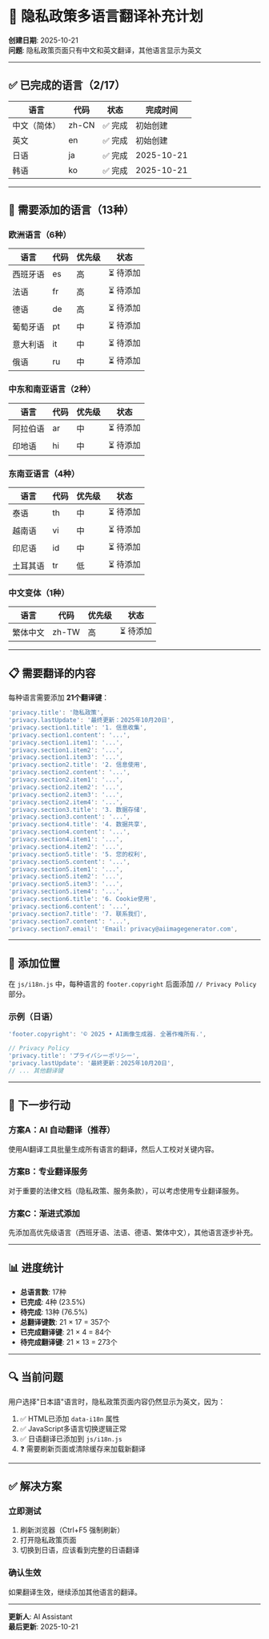 # 📝 隐私政策多语言翻译补充计划

**创建日期**: 2025-10-21  
**问题**: 隐私政策页面只有中文和英文翻译，其他语言显示为英文

---

## ✅ 已完成的语言（2/17）

| 语言 | 代码 | 状态 | 完成时间 |
|------|------|------|----------|
| 中文（简体） | zh-CN | ✅ 完成 | 初始创建 |
| 英文 | en | ✅ 完成 | 初始创建 |
| 日语 | ja | ✅ 完成 | 2025-10-21 |
| 韩语 | ko | ✅ 完成 | 2025-10-21 |

---

## 🔄 需要添加的语言（13种）

### 欧洲语言（6种）
| 语言 | 代码 | 优先级 | 状态 |
|------|------|--------|------|
| 西班牙语 | es | 高 | ⏳ 待添加 |
| 法语 | fr | 高 | ⏳ 待添加 |
| 德语 | de | 高 | ⏳ 待添加 |
| 葡萄牙语 | pt | 中 | ⏳ 待添加 |
| 意大利语 | it | 中 | ⏳ 待添加 |
| 俄语 | ru | 中 | ⏳ 待添加 |

### 中东和南亚语言（2种）
| 语言 | 代码 | 优先级 | 状态 |
|------|------|--------|------|
| 阿拉伯语 | ar | 中 | ⏳ 待添加 |
| 印地语 | hi | 中 | ⏳ 待添加 |

### 东南亚语言（4种）
| 语言 | 代码 | 优先级 | 状态 |
|------|------|--------|------|
| 泰语 | th | 中 | ⏳ 待添加 |
| 越南语 | vi | 中 | ⏳ 待添加 |
| 印尼语 | id | 中 | ⏳ 待添加 |
| 土耳其语 | tr | 低 | ⏳ 待添加 |

### 中文变体（1种）
| 语言 | 代码 | 优先级 | 状态 |
|------|------|--------|------|
| 繁体中文 | zh-TW | 高 | ⏳ 待添加 |

---

## 📋 需要翻译的内容

每种语言需要添加 **21个翻译键**：

```javascript
'privacy.title': '隐私政策',
'privacy.lastUpdate': '最终更新：2025年10月20日',
'privacy.section1.title': '1. 信息收集',
'privacy.section1.content': '...',
'privacy.section1.item1': '...',
'privacy.section1.item2': '...',
'privacy.section1.item3': '...',
'privacy.section2.title': '2. 信息使用',
'privacy.section2.content': '...',
'privacy.section2.item1': '...',
'privacy.section2.item2': '...',
'privacy.section2.item3': '...',
'privacy.section2.item4': '...',
'privacy.section3.title': '3. 数据存储',
'privacy.section3.content': '...',
'privacy.section4.title': '4. 数据共享',
'privacy.section4.content': '...',
'privacy.section4.item1': '...',
'privacy.section4.item2': '...',
'privacy.section5.title': '5. 您的权利',
'privacy.section5.content': '...',
'privacy.section5.item1': '...',
'privacy.section5.item2': '...',
'privacy.section5.item3': '...',
'privacy.section5.item4': '...',
'privacy.section6.title': '6. Cookie使用',
'privacy.section6.content': '...',
'privacy.section7.title': '7. 联系我们',
'privacy.section7.content': '...',
'privacy.section7.email': 'Email: privacy@aiimagegenerator.com',
```

---

## 🎯 添加位置

在 `js/i18n.js` 中，每种语言的 `footer.copyright` 后面添加 `// Privacy Policy` 部分。

### 示例（日语）

```javascript
'footer.copyright': '© 2025 • AI画像生成器. 全著作権所有.',

// Privacy Policy
'privacy.title': 'プライバシーポリシー',
'privacy.lastUpdate': '最終更新：2025年10月20日',
// ... 其他翻译键
```

---

## 🚀 下一步行动

### 方案A：AI 自动翻译（推荐）
使用AI翻译工具批量生成所有语言的翻译，然后人工校对关键内容。

### 方案B：专业翻译服务
对于重要的法律文档（隐私政策、服务条款），可以考虑使用专业翻译服务。

### 方案C：渐进式添加
先添加高优先级语言（西班牙语、法语、德语、繁体中文），其他语言逐步补充。

---

## 📊 进度统计

- **总语言数**: 17种
- **已完成**: 4种 (23.5%)
- **待完成**: 13种 (76.5%)
- **总翻译键数**: 21 × 17 = 357个
- **已完成翻译键**: 21 × 4 = 84个
- **待完成翻译键**: 21 × 13 = 273个

---

## 🔍 当前问题

用户选择"日本語"语言时，隐私政策页面内容仍然显示为英文，因为：
1. ✅ HTML已添加 `data-i18n` 属性
2. ✅ JavaScript多语言切换逻辑正常
3. ✅ 日语翻译已添加到 `js/i18n.js`
4. ❓ 需要刷新页面或清除缓存来加载新翻译

---

## ✅ 解决方案

### 立即测试
1. 刷新浏览器（Ctrl+F5 强制刷新）
2. 打开隐私政策页面
3. 切换到日语，应该看到完整的日语翻译

### 确认生效
如果翻译生效，继续添加其他语言的翻译。

---

**更新人**: AI Assistant  
**最后更新**: 2025-10-21

